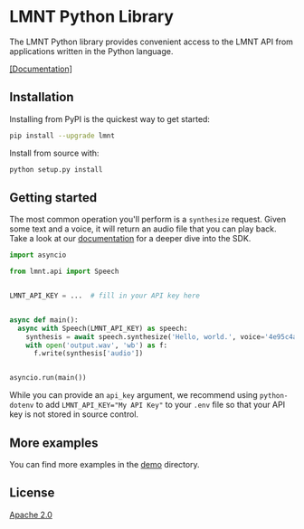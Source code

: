 # LMNT Python Library
The LMNT Python library provides convenient access to the LMNT API from applications written in the Python language.

[[Documentation]](https://docs.lmnt.com/sdk/python/introduction)

## Installation
Installing from PyPI is the quickest way to get started:

```sh
pip install --upgrade lmnt
```

Install from source with:

```sh
python setup.py install
```

## Getting started

The most common operation you'll perform is a `synthesize` request. Given some text and a voice, it will return an audio
file that you can play back. Take a look at our [documentation](https://docs.lmnt.com/sdk/python/introduction) for a deeper dive into the SDK.

```python
import asyncio

from lmnt.api import Speech


LMNT_API_KEY = ...  # fill in your API key here


async def main():
  async with Speech(LMNT_API_KEY) as speech:
    synthesis = await speech.synthesize('Hello, world.', voice='4e95c4a7-95aa-4b1d-bc23-00f7d1d484ea', format='wav')
    with open('output.wav', 'wb') as f:
      f.write(synthesis['audio'])


asyncio.run(main())
```

While you can provide an `api_key` argument, we recommend using `python-dotenv` to add `LMNT_API_KEY="My API Key"` to your `.env` file so that your API key is not stored in source control.

## More examples

You can find more examples in the [demo](demo) directory.

## License
[Apache 2.0](LICENSE)
